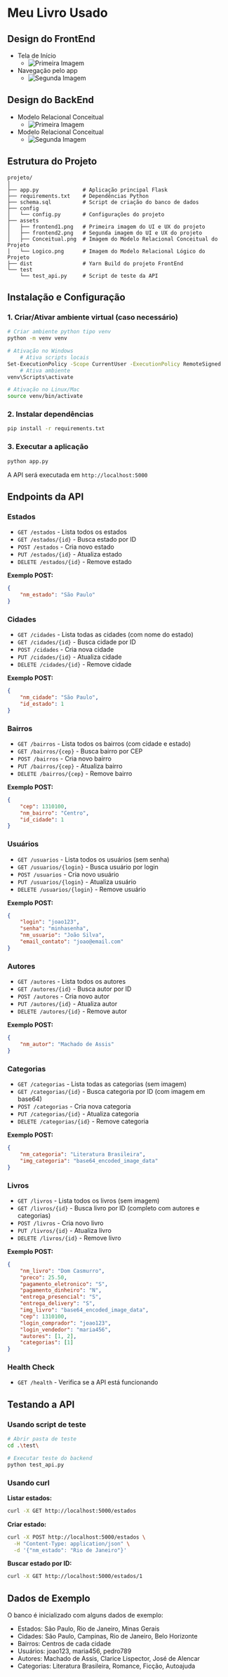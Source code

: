 # Meu Livro Usado

## Design do FrontEnd
- Tela de Início
    - ![Primeira Imagem](assets/frontend1.png)
- Navegação pelo app
    - ![Segunda Imagem](assets/frontend2.png)

## Design do BackEnd
- Modelo Relacional Conceitual
    - ![Primeira Imagem](assets/Conceitual.png)
- Modelo Relacional Conceitual
    - ![Segunda Imagem](assets/Logico.png)

## Estrutura do Projeto

```
projeto/
│
├── app.py              # Aplicação principal Flask
├── requirements.txt    # Dependências Python
├── schema.sql          # Script de criação do banco de dados
├── config
│   └── config.py       # Configurações do projeto
├── assets
│   ├── frontend1.png   # Primeira imagem do UI e UX do projeto
│   ├── frontend2.png   # Segunda imagem do UI e UX do projeto
│   ├── Conceitual.png  # Imagem do Modelo Relacional Conceitual do Projeto
│   └── Logico.png      # Imagem do Modelo Relacional Lógico do Projeto
├── dist                # Yarn Build do projeto FrontEnd
└── test
    └── test_api.py     # Script de teste da API
```

## Instalação e Configuração

### 1. Criar/Ativar ambiente virtual (caso necessário)

```bash
# Criar ambiente python tipo venv
python -m venv venv

# Ativação no Windows
    # Ativa scripts locais
Set-ExecutionPolicy -Scope CurrentUser -ExecutionPolicy RemoteSigned
    # Ativa ambiente
venv\Scripts\activate

# Ativação no Linux/Mac
source venv/bin/activate
```

### 2. Instalar dependências

```bash
pip install -r requirements.txt
```

### 3. Executar a aplicação

```bash
python app.py
```

A API será executada em `http://localhost:5000`

## Endpoints da API

### Estados
- `GET /estados` - Lista todos os estados
- `GET /estados/{id}` - Busca estado por ID
- `POST /estados` - Cria novo estado
- `PUT /estados/{id}` - Atualiza estado
- `DELETE /estados/{id}` - Remove estado

**Exemplo POST:**
```json
{
    "nm_estado": "São Paulo"
}
```

### Cidades
- `GET /cidades` - Lista todas as cidades (com nome do estado)
- `GET /cidades/{id}` - Busca cidade por ID
- `POST /cidades` - Cria nova cidade
- `PUT /cidades/{id}` - Atualiza cidade
- `DELETE /cidades/{id}` - Remove cidade

**Exemplo POST:**
```json
{
    "nm_cidade": "São Paulo",
    "id_estado": 1
}
```

### Bairros
- `GET /bairros` - Lista todos os bairros (com cidade e estado)
- `GET /bairros/{cep}` - Busca bairro por CEP
- `POST /bairros` - Cria novo bairro
- `PUT /bairros/{cep}` - Atualiza bairro
- `DELETE /bairros/{cep}` - Remove bairro

**Exemplo POST:**
```json
{
    "cep": 1310100,
    "nm_bairro": "Centro",
    "id_cidade": 1
}
```

### Usuários
- `GET /usuarios` - Lista todos os usuários (sem senha)
- `GET /usuarios/{login}` - Busca usuário por login
- `POST /usuarios` - Cria novo usuário
- `PUT /usuarios/{login}` - Atualiza usuário
- `DELETE /usuarios/{login}` - Remove usuário

**Exemplo POST:**
```json
{
    "login": "joao123",
    "senha": "minhasenha",
    "nm_usuario": "João Silva",
    "email_contato": "joao@email.com"
}
```

### Autores
- `GET /autores` - Lista todos os autores
- `GET /autores/{id}` - Busca autor por ID
- `POST /autores` - Cria novo autor
- `PUT /autores/{id}` - Atualiza autor
- `DELETE /autores/{id}` - Remove autor

**Exemplo POST:**
```json
{
    "nm_autor": "Machado de Assis"
}
```

### Categorias
- `GET /categorias` - Lista todas as categorias (sem imagem)
- `GET /categorias/{id}` - Busca categoria por ID (com imagem em base64)
- `POST /categorias` - Cria nova categoria
- `PUT /categorias/{id}` - Atualiza categoria
- `DELETE /categorias/{id}` - Remove categoria

**Exemplo POST:**
```json
{
    "nm_categoria": "Literatura Brasileira",
    "img_categoria": "base64_encoded_image_data"
}
```

### Livros
- `GET /livros` - Lista todos os livros (sem imagem)
- `GET /livros/{id}` - Busca livro por ID (completo com autores e categorias)
- `POST /livros` - Cria novo livro
- `PUT /livros/{id}` - Atualiza livro
- `DELETE /livros/{id}` - Remove livro

**Exemplo POST:**
```json
{
    "nm_livro": "Dom Casmurro",
    "preco": 25.50,
    "pagamento_eletronico": "S",
    "pagamento_dinheiro": "N",
    "entrega_presencial": "S",
    "entrega_delivery": "S",
    "img_livro": "base64_encoded_image_data",
    "cep": 1310100,
    "login_comprador": "joao123",
    "login_vendedor": "maria456",
    "autores": [1, 2],
    "categorias": [1]
}
```

### Health Check
- `GET /health` - Verifica se a API está funcionando

## Testando a API

### Usando script de teste
```bash
# Abrir pasta de teste
cd .\test\

# Executar teste do backend
python test_api.py
```

### Usando curl

**Listar estados:**
```bash
curl -X GET http://localhost:5000/estados
```

**Criar estado:**
```bash
curl -X POST http://localhost:5000/estados \
  -H "Content-Type: application/json" \
  -d '{"nm_estado": "Rio de Janeiro"}'
```

**Buscar estado por ID:**
```bash
curl -X GET http://localhost:5000/estados/1
```

## Dados de Exemplo

O banco é inicializado com alguns dados de exemplo:
- Estados: São Paulo, Rio de Janeiro, Minas Gerais
- Cidades: São Paulo, Campinas, Rio de Janeiro, Belo Horizonte
- Bairros: Centros de cada cidade
- Usuários: joao123, maria456, pedro789
- Autores: Machado de Assis, Clarice Lispector, José de Alencar
- Categorias: Literatura Brasileira, Romance, Ficção, Autoajuda
